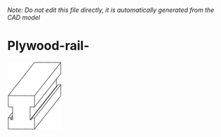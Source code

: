 ###### Note: Do not edit this file directly, it is automatically generated from the CAD model

# Plywood-rail-

![](/project.svg)



 

